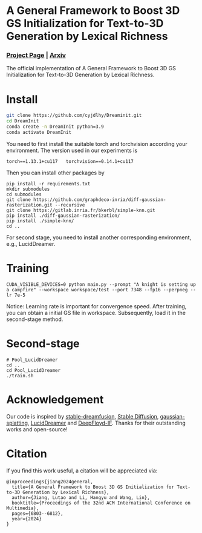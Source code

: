 # A General Framework to Boost 3D GS Initialization for Text-to-3D Generation by Lexical Richness

### [Project Page](vlislab22.github.io/DreamInit/) | [Arxiv](https://arxiv.org/abs/2408.01269)

The official implementation of A General Framework to Boost 3D GS Initialization for Text-to-3D Generation by Lexical Richness.


# Install
```bash
git clone https://github.com/cyjdlhy/Dreaminit.git
cd DreamInit
conda create -n DreamInit python=3.9
conda activate DreamInit
```

You need to first install the suitable torch and torchvision according your environment. The version used in our experiments is 

```
torch==1.13.1+cu117   torchvision==0.14.1+cu117
```

Then you can install other packages by

```
pip install -r requirements.txt
mkdir submodules
cd submodules
git clone https://github.com/graphdeco-inria/diff-gaussian-rasterization.git --recursive
git clone https://gitlab.inria.fr/bkerbl/simple-knn.git
pip install ./diff-gaussian-rasterization/
pip install ./simple-knn/
cd ..
```

For second stage, you need to install another corresponding environment, e.g., LucidDreamer.


# Training

```
CUDA_VISIBLE_DEVICES=0 python main.py --prompt "A knight is setting up a campfire" --workspace workspace/test --port 7348 --fp16 --perpneg --lr 7e-5
```

Notice: Learning rate is important for convergence speed.
After training, you can obtain a initial GS file in workspace.
Subsequently, load it in the second-stage method.


# Second-stage
```
# Pool_LucidDreamer
cd ..
cd Pool_LucidDreamer
./train.sh
```


# Acknowledgement

Our code is inspired by [stable-dreamfusion](https://github.com/ashawkey/stable-dreamfusion), [Stable Diffusion](https://github.com/CompVis/stable-diffusion), [gaussian-splatting](https://github.com/graphdeco-inria/gaussian-splatting), [LucidDreamer](https://github.com/EnVision-Research/LucidDreamer) and [DeepFloyd-IF](https://huggingface.co/DeepFloyd/IF-I-XL-v1.0).
Thanks for their outstanding works and open-source!

# Citation

If you find this work useful, a citation will be appreciated via:

```
@inproceedings{jiang2024general,
  title={A General Framework to Boost 3D GS Initialization for Text-to-3D Generation by Lexical Richness},
  author={Jiang, Lutao and Li, Hangyu and Wang, Lin},
  booktitle={Proceedings of the 32nd ACM International Conference on Multimedia},
  pages={6803--6812},
  year={2024}
}
```